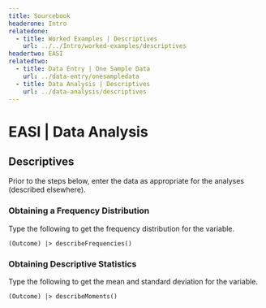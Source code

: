 ```yaml
---
title: Sourcebook
headerone: Intro
relatedone:
  - title: Worked Examples | Descriptives
    url: ../../Intro/worked-examples/descriptives
headertwo: EASI
relatedtwo:
  - title: Data Entry | One Sample Data
    url: ../data-entry/onesampledata
  - title: Data Analysis | Descriptives
    url: ../data-analysis/descriptives
---
```


# EASI | Data Analysis

## Descriptives

Prior to the steps below, enter the data as appropriate for the analyses (described elsewhere).

### Obtaining a Frequency Distribution

Type the following to get the frequency distribution for the variable.

```{r}
(Outcome) |> describeFrequencies()
```

### Obtaining Descriptive Statistics

Type the following to get the mean and standard deviation for the variable.

```{r}
(Outcome) |> describeMoments()
```
